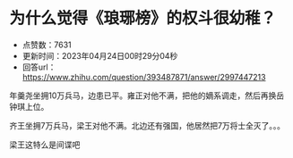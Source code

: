 # 为什么觉得《琅琊榜》的权斗很幼稚？
- 点赞数：7631
- 更新时间：2023年04月24日00时29分04秒
- 回答url：https://www.zhihu.com/question/393487871/answer/2997447213
<body>
 <p data-pid="vsrfiO0_">年羹尧坐拥10万兵马，边患已平。雍正对他不满，把他的嫡系调走，然后再换岳钟琪上位。</p>
 <p data-pid="ZQrtNXFg">齐王坐拥7万兵马，梁王对他不满。北边还有强国，他居然把7万将士全灭了。。。</p>
 <p data-pid="cWdQN9lQ">梁王这特么是间谍吧</p>
</body>